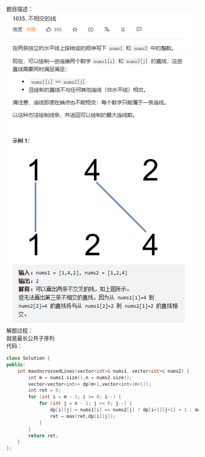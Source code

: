题目描述：  
![image](/algorithmn/dynamic_programming/image/image29.png)  
解题过程：  
就是最长公共子序列  
代码：  
```cpp
class Solution {
public:
    int maxUncrossedLines(vector<int>& nums1, vector<int>& nums2) {
        int m = nums1.size(),n = nums2.size();
        vector<vector<int>> dp(m+1,vector<int>(n+1));
        int ret = 0;
        for (int i = m - 1; i >= 0; i--) {
            for (int j = n - 1; j >= 0; j--) {
                dp[i][j] = nums1[i] == nums2[j] ? dp[i+1][j+1] + 1 : max(dp[i][j+1],dp[i+1][j]);
                ret = max(ret,dp[i][j]);
            }
        }
        return ret;
    }
};
```